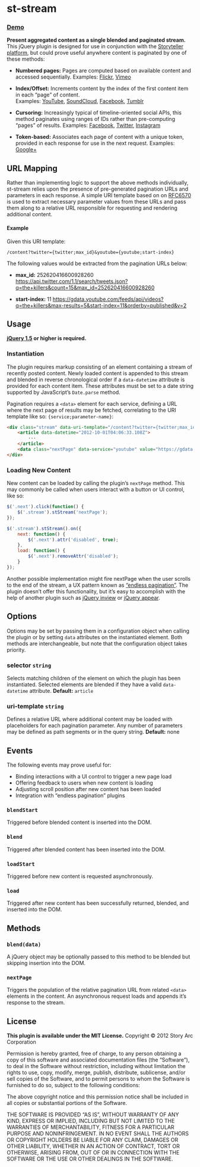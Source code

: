 # st-stream

### [Demo][demo]

**Present aggregated content as a single blended and paginated stream.**
This jQuery plugin is designed for use in conjunction with the [Storyteller platform][storyteller], but could prove useful anywhere content is paginated by one of these methods:

 - **Numbered pages:** Pages are computed based on available content and accessed sequentially. Examples: [Flickr][flickr], [Vimeo][vimeo]

 - **Index/Offset:** Increments content by the index of the first content item in each “page” of content.<br />Examples: [YouTube][youtube], [SoundCloud][soundcloud], [Facebook][facebook], [Tumblr][tumblr]

 - **Cursoring:** Increasingly typical of timeline-oriented social APIs, this method paginates using ranges of IDs rather than pre-computing “pages” of results. Examples: [Facebook][facebook], [Twitter][twitter], [Instagram][instagram]

 - **Token-based:** Associates each page of content with a unique token, provided in each response for use in the next request. Examples: [Google+][google+]


URL Mapping
--------------------------------------------------------------------------------

Rather than implementing logic to support the above methods individually, st-stream relies upon the presence of pre-generated pagination URLs and parameters in each response. A simple URI template based on on [RFC6570][rfc6570] is used to extract necessary parameter values from these URLs and pass them along to a relative URL responsible for requesting and rendering additional content.

#### Example

Given this URI template:

```
/content?twitter={twitter;max_id}&youtube={youtube;start-index}
```

The following values would be extracted from the pagination URLs below:

 - **max_id:** 252620416600928260 https://api.twitter.com/1.1/search/tweets.json?q=the+killers&count=15&max_id=252620416600928260

 - **start-index:** 11
https://gdata.youtube.com/feeds/api/videos?q=the+killers&max-results=5&start-index=11&orderby=published&v=2


Usage
--------------------------------------------------------------------------------

**[jQuery 1.5][jquery] or higher is required.**


### Instantiation

The plugin requires markup consisting of an element containing a stream of recently posted content. Newly loaded content is appended to this stream and blended in reverse chronological order if a `data-datetime` attribute is provided for each content item. These attributes must be set to a date string supported by JavaScript’s `Date.parse` method.

Pagination requires a `<data>` element for each service, defining a URL where the next page of results may be fetched, correlating to the URI template like so: `{service;parameter-name}`:

``` html
<div class="stream" data-uri-template="/content?twitter={twitter;max_id}/youtube={youtube;start-index}">
    <article data-datetime="2012-10-01T04:06:33.108Z">
        ···
    </article>
    <data class="nextPage" data-service="youtube" value="https://gdata.youtube.com/feeds/api/videos?q=the+killers&start-index=11&max-results=5&orderby=published&v=2"></data>
</div>
```

### Loading New Content

New content can be loaded by calling the plugin’s `nextPage` method. This may commonly be called when users interact with a button or UI control, like so:

``` js
$('.next').click(function() {
    $('.stream').stStream('nextPage');
});

$('.stream').stStream().on({
    next: function() {
        $('.next').attr('disabled', true);
    },
    load: function() {
        $('.next').removeAttr('disabled');
    }
});
```

Another possible implementation might fire nextPage when the user scrolls to the end of the stream, a UX pattern known as [“endless pagination”][pagination]. The plugin doesn’t offer this functionality, but it’s easy to accomplish with the help of another plugin such as [jQuery inview][inview] or [jQuery appear][appear].


Options
--------------------------------------------------------------------------------

Options may be set by passing them in a configuration object when calling the plugin or by setting `data` attributes on the instantiated element. Both methods are interchangeable, but note that the configuration object takes priority.

### selector `string`

Selects matching children of the element on which the plugin has been instantiated. Selected elements are blended if they have a valid `data-datetime` attribute. **Default:** `article`

### uri-template `string`

Defines a relative URL where additional content may be loaded with placeholders for each pagination parameter. Any number of parameters may be defined as path segments or in the query string. **Default:** none


Events
--------------------------------------------------------------------------------

The following events may prove useful for:

 - Binding interactions with a UI control to trigger a new page load
 - Offering feedback to users when new content is loading
 - Adjusting scroll position after new content has been loaded
 - Integration with “endless pagination” plugins

### `blendStart`

Triggered before blended content is inserted into the DOM.

### `blend`

Triggered after blended content has been inserted into the DOM.

### `loadStart`

Triggered before new content is requested asynchronously.

### `load`

Triggered after new content has been successfully returned, blended, and inserted into the DOM.


Methods
--------------------------------------------------------------------------------

### `blend(data)`

A jQuery object may be optionally passed to this method to be blended but skipping insertion into the DOM.

### `nextPage`

Triggers the population of the relative pagination URL from related `<data>` elements in the content. An asynchronous request loads and appends it’s response to the stream.


License
--------------------------------------------------------------------------------

**This plugin is available under the MIT License.**
Copyright © 2012 Story Arc Corporation

Permission is hereby granted, free of charge, to any person obtaining a copy of this software and associated documentation files (the “Software”), to deal in the Software without restriction, including without limitation the rights to use, copy, modify, merge, publish, distribute, sublicense, and/or sell copies of the Software, and to permit persons to whom the Software is furnished to do so, subject to the following conditions:

The above copyright notice and this permission notice shall be included in all copies or substantial portions of the Software.

THE SOFTWARE IS PROVIDED “AS IS”, WITHOUT WARRANTY OF ANY KIND, EXPRESS OR IMPLIED, INCLUDING BUT NOT LIMITED TO THE WARRANTIES OF MERCHANTABILITY, FITNESS FOR A PARTICULAR PURPOSE AND NONINFRINGEMENT. IN NO EVENT SHALL THE AUTHORS OR COPYRIGHT HOLDERS BE LIABLE FOR ANY CLAIM, DAMAGES OR OTHER LIABILITY, WHETHER IN AN ACTION OF CONTRACT, TORT OR OTHERWISE, ARISING FROM, OUT OF OR IN CONNECTION WITH THE SOFTWARE OR THE USE OR OTHER DEALINGS IN THE SOFTWARE.


[storyteller]: http://storytellerhq.com
[demo]: http://264-st-stream.sites.storytellerhq.com/the+killers

[jquery]: http://jquery.com/download
[inview]: https://github.com/protonet/jquery.inview
[appear]: http://code.google.com/p/jquery-appear

[rfc6570]: http://tools.ietf.org/html/rfc6570
[pagination]: http://codinghorror.com/blog/2012/03/the-end-of-pagination.html

[facebook]: http://developers.facebook.com/docs/reference/api/pagination
[flickr]: http://www.flickr.com/services/api/flickr.photos.getRecent.html
[google+]: https://developers.google.com/+/api/#pagination
[instagram]: http://instagram.com/developer/endpoints#pagination
[soundcloud]: http://developers.soundcloud.com/docs#pagination
[tumblr]: http://www.tumblr.com/docs/en/api/v2#posts
[twitter]: https://dev.twitter.com/docs/working-with-timelines
[youtube]: https://developers.google.com/youtube/2.0/reference#Paging_through_Results
[vimeo]: http://developer.vimeo.com/apis/advanced/methods/vimeo.videos.getAll
